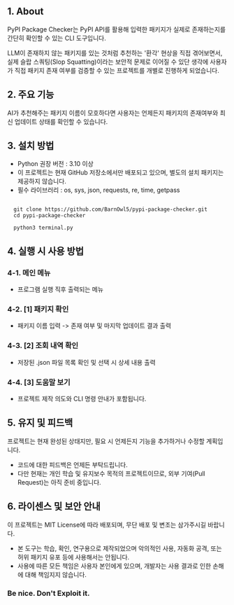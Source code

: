 ## 1. About
PyPI Package Checker는 PyPI API를 활용해 입력한 패키지가 실제로 존재하는지를 간단히 확인할 수 있는 CLI 도구입니다.

LLM이 존재하지 않는 패키지를 있는 것처럼 추천하는 '환각' 현상을 직접 겪어보면서, 실제 슬랍 스쿼팅(Slop Squatting)이라는 보안적 문제로 이어질 수 있단 생각에 사용자가 직접 패키지 존재 여부를 검증할 수 있는 프로젝트를 개별로 진행하게 되었습니다.

## 2. 주요 기능
AI가 추천해주는 패키지 이름이 모호하다면 사용자는 언제든지 패키지의 존재여부와 최신 업데이트 상태를 확인할 수 있습니다.

## 3. 설치 방법
- Python 권장 버전 : 3.10 이상
- 이 프로젝트는 현재 GitHub 저장소에서만 배포되고 있으며, 별도의 설치 패키지는 제공하지 않습니다.
- 필수 라이브러리 : os, sys, json, requests, re, time, getpass

<pre><code>
  git clone https://github.com/BarnOwl5/pypi-package-checker.git
  cd pypi-package-checker
  
  python3 terminal.py
</code></pre>

## 4. 실행 시 사용 방법
### 4-1. 메인 메뉴
- 프로그램 실행 직후 출력되는 메뉴

### 4-2. [1] 패키지 확인
- 패키지 이름 입력 -> 존재 여부 및 마지막 업데이트 결과 출력

### 4-3. [2] 조회 내역 확인
- 저장된 .json 파일 목록 확인 및 선택 시 상세 내용 출력

### 4-4. [3] 도움말 보기
- 프로젝트 제작 의도와 CLI 명령 안내가 포함됩니다.

## 5. 유지 및 피드백
프로젝트는 현재 완성된 상태지만, 필요 시 언제든지 기능을 추가하거나 수정할 계획입니다.
- 코드에 대한 피드백은 언제든 부탁드립니다.
- 다만 현재는 개인 학습 및 유지보수 목적의 프로젝트이므로, 외부 기여(Pull Request)는 아직 준비 중입니다.

## 6. 라이센스 및 보안 안내
이 프로젝트는 MIT License에 따라 배포되며, 무단 배포 및 변조는 삼가주시길 바랍니다.

- 본 도구는 학습, 확인, 연구용으로 제작되었으며 악의적인 사용, 자동화 공격, 또는 허위 패키지 유포 등에 사용해서는 안됩니다.
- 사용에 따른 모든 책임은 사용자 본인에게 있으며, 개발자는 사용 결과로 인한 손해에 대해 책임지지 않습니다.

### Be nice. Don't Exploit it.
